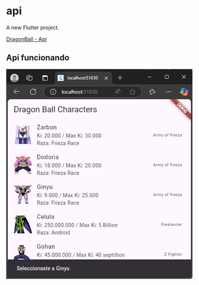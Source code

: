 # api

A new Flutter project.

[DragonBall - Api](https://web.dragonball-api.com/)

## Api funcionando
![](./api/image.png)
